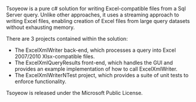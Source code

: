 Tsoyeow is a pure c# solution for writing Excel-compatible files from a Sql Server query. Unlike other approaches, it uses a streaming approach to writing Excel files, enabling creation of Excel files from large query datasets without exhausting memory.

There are 3 projects contained within the solution:

  * The ExcelXmlWriter back-end, which processes a query into Excel 2007/2010 Xlsx-compatible files.
  * The ExcelXmlQueryResults front-end, which handles the GUI and provides an example implementation of how to call ExcelXmlWriter.
  * The ExcelXmlWriterNTest project, which provides a suite of unit tests to enforce functionality.

Tsoyeow is released under the Microsoft Public License.